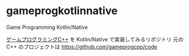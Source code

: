 # gameprogkotlinnative
Game Programming Kotlin/Native

[ゲームプログラミングC++](https://www.shoeisha.co.jp/book/detail/9784798157610) を Kotlin/Native で実装してみるリポジトリ
元の C++ のプロジェクトは https://github.com/gameprogcpp/code

